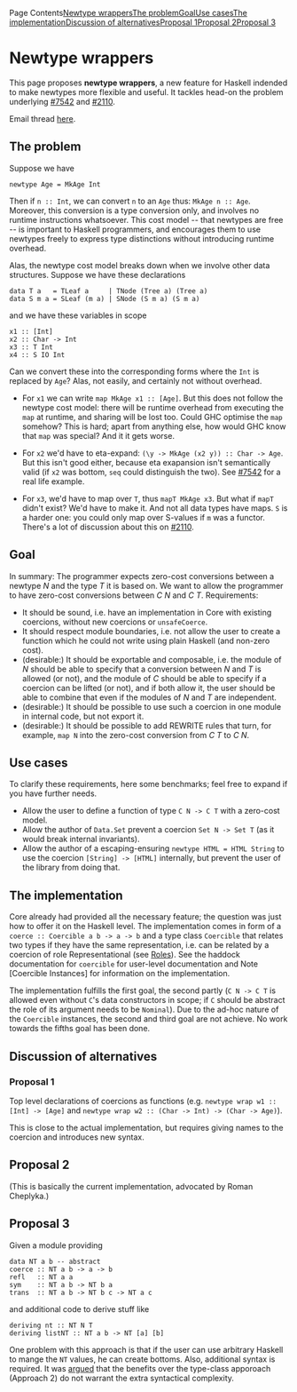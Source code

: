 Page Contents[Newtype wrappers](#Newtypewrappers)[The problem](#Theproblem)[Goal](#Goal)[Use cases](#Usecases)[The implementation](#Theimplementation)[Discussion of alternatives](#Discussionofalternatives)[Proposal 1](#Proposal1)[Proposal 2](#Proposal2)[Proposal 3](#Proposal3)

# Newtype wrappers


This page proposes **newtype wrappers**, a new feature for Haskell
indended to make newtypes more flexible and useful.  It tackles head-on 
the problem underlying [\#7542](https://gitlab.haskell.org//ghc/ghc/issues/7542) and [\#2110](https://gitlab.haskell.org//ghc/ghc/issues/2110).


Email thread [ here](http://www.haskell.org/pipermail/glasgow-haskell-users/2013-January/023455.html).

## The problem


Suppose we have

```wiki
newtype Age = MkAge Int
```


Then if `n :: Int`, we can convert `n` to an `Age` thus: `MkAge n :: Age`.
Moreover, this conversion is a type conversion only, and involves no runtime
instructions whatsoever.  This cost model -- that newtypes are free -- is important
to Haskell programmers, and encourages them to use newtypes freely to express
type distinctions without introducing runtime overhead.


Alas, the newtype cost model breaks down when we involve other data structures.
Suppose we have these declarations

```wiki
data T a   = TLeaf a     | TNode (Tree a) (Tree a)
data S m a = SLeaf (m a) | SNode (S m a) (S m a)
```


and we have these variables in scope

```wiki
x1 :: [Int]
x2 :: Char -> Int
x3 :: T Int
x4 :: S IO Int
```


Can we convert these into the corresponding forms where the `Int` is replaced by `Age`?
Alas, not easily, and certainly not without overhead.  

- For `x1` we can write `map MkAge x1 :: [Age]`. But this does not follow the newtype cost model: there will be runtime overhead from executing the `map` at runtime, and sharing will be lost too.  Could GHC optimise the `map` somehow?  This is hard; apart from anything else, how would GHC know that `map` was special?  And it it gets worse.

- For `x2` we'd have to eta-expand: `(\y -> MkAge (x2 y)) :: Char -> Age`.  But this isn't good either, because eta exapansion isn't semantically valid (if `x2` was bottom, `seq` could distinguish the two).  See [\#7542](https://gitlab.haskell.org//ghc/ghc/issues/7542) for a real life example.

- For `x3`, we'd have to map over `T`, thus `mapT MkAge x3`.  But what if `mapT` didn't exist?  We'd have to make it. And not all data types have maps. `S` is a harder one: you could only map over S-values if `m` was a functor.  There's a lot of discussion about this on [\#2110](https://gitlab.haskell.org//ghc/ghc/issues/2110).

## Goal


In summary: The programmer expects zero-cost conversions between a newtype *N* and the type *T* it is based on. We want to allow the programmer to have zero-cost conversions between *C N* and *C T*. Requirements:

- It should be sound, i.e. have an implementation in Core with existing coercions, without new coercions or `unsafeCoerce`.
- It should respect module boundaries, i.e. not allow the user to create a function which he could not write using plain Haskell (and non-zero cost).
- (desirable:) It should be exportable and composable, i.e. the module of *N* should be able to specify that a conversion between *N* and *T* is allowed (or not), and the module of *C* should be able to specify if a coercion can be lifted (or not), and if both allow it, the user should be able to combine that even if the modules of *N* and *T* are independent.
- (desirable:) It should be possible to use such a coercion in one module in internal code, but not export it.
- (desirable:) It should be possible to add REWRITE rules that turn, for example, `map N` into the zero-cost conversion from *C T* to *C N*.

## Use cases


To clarify these requirements, here some benchmarks; feel free to expand if you have further needs.

- Allow the user to define a function of type `C N -> C T` with a zero-cost model.
- Allow the author of `Data.Set` prevent a coercion `Set N -> Set T` (as it would break internal invariants).
- Allow the author of a escaping-ensuring `newtype HTML = HTML String` to use the coercion `[String] -> [HTML]` internally, but prevent the user of the library from doing that.

## The implementation


Core already had provided all the necessary feature; the question was just how to offer it on the Haskell level. The implementation comes in form of a `coerce :: Coercible a b -> a -> b` and a type class `Coercible` that relates two types if they have the same representation, i.e. can be related by a coercion of role Representational (see [Roles](roles)). See the haddock documentation for `coercible` for user-level documentation and Note \[Coercible Instances\] for information on the implementation.


The implementation fulfills the first goal, the second partly (`C N -> C T` is allowed even without `C`'s data constructors in scope; if `C` should be abstract the role of its argument needs to be `Nominal`). Due to the ad-hoc nature of the `Coercible` instances, the second and third goal are not achieve. No work towards the fifths goal has been done.

## Discussion of alternatives

### Proposal 1


Top level declarations of coercions as functions (e.g. `newtype wrap w1 :: [Int] -> [Age]` and `newtype wrap w2 :: (Char -> Int) -> (Char -> Age)`).


This is close to the actual implementation, but requires giving names to the coercion and introduces new syntax.

## Proposal 2


(This is basically the current implementation, advocated by Roman Cheplyka.)

## Proposal 3


Given a module providing

```wiki
data NT a b -- abstract
coerce :: NT a b -> a -> b
refl   :: NT a a
sym    :: NT a b -> NT b a
trans  :: NT a b -> NT b c -> NT a c
```


and additional code to derive stuff like

```wiki
deriving nt :: NT N T
deriving listNT :: NT a b -> NT [a] [b]
```


One problem with this approach is that if the user can use arbitrary Haskell to mange the `NT` values, he can create bottoms. Also, additional syntax is required. It was [ argued](http://www.haskell.org/pipermail/ghc-devs/2013-July/001667.html) that the benefits over the type-class apporoach (Approach 2) do not warrant the extra syntactical complexity.
